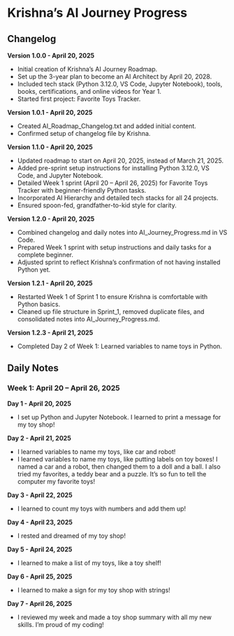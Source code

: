 # Krishna’s AI Journey Progress

## Changelog
**Version 1.0.0 - April 20, 2025**
- Initial creation of Krishna’s AI Journey Roadmap.
- Set up the 3-year plan to become an AI Architect by April 20, 2028.
- Included tech stack (Python 3.12.0, VS Code, Jupyter Notebook), tools, books, certifications, and online videos for Year 1.
- Started first project: Favorite Toys Tracker.

**Version 1.0.1 - April 20, 2025**
- Created AI_Roadmap_Changelog.txt and added initial content.
- Confirmed setup of changelog file by Krishna.

**Version 1.1.0 - April 20, 2025**
- Updated roadmap to start on April 20, 2025, instead of March 21, 2025.
- Added pre-sprint setup instructions for installing Python 3.12.0, VS Code, and Jupyter Notebook.
- Detailed Week 1 sprint (April 20 – April 26, 2025) for Favorite Toys Tracker with beginner-friendly Python tasks.
- Incorporated AI Hierarchy and detailed tech stacks for all 24 projects.
- Ensured spoon-fed, grandfather-to-kid style for clarity.

**Version 1.2.0 - April 20, 2025**
- Combined changelog and daily notes into AI_Journey_Progress.md in VS Code.
- Prepared Week 1 sprint with setup instructions and daily tasks for a complete beginner.
- Adjusted sprint to reflect Krishna’s confirmation of not having installed Python yet.

**Version 1.2.1 - April 20, 2025**
- Restarted Week 1 of Sprint 1 to ensure Krishna is comfortable with Python basics.
- Cleaned up file structure in Sprint_1, removed duplicate files, and consolidated notes into AI_Journey_Progress.md.

**Version 1.2.3 - April 21, 2025**
- Completed Day 2 of Week 1: Learned variables to name toys in Python.

## Daily Notes
### Week 1: April 20 – April 26, 2025
**Day 1 - April 20, 2025**
- I set up Python and Jupyter Notebook. I learned to print a message for my toy shop!

**Day 2 - April 21, 2025**
- I learned variables to name my toys, like car and robot!
- I learned variables to name my toys, like putting labels on toy boxes! I named a car and a robot, then changed them to a doll and a ball. I also tried my favorites, a teddy bear and a puzzle. It’s so fun to tell the computer my favorite toys!

**Day 3 - April 22, 2025**
- I learned to count my toys with numbers and add them up!

**Day 4 - April 23, 2025**
- I rested and dreamed of my toy shop!

**Day 5 - April 24, 2025**
- I learned to make a list of my toys, like a toy shelf!

**Day 6 - April 25, 2025**
- I learned to make a sign for my toy shop with strings!

**Day 7 - April 26, 2025**
- I reviewed my week and made a toy shop summary with all my new skills. I’m proud of my coding!